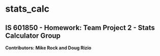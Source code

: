 # stats_calc
## IS 601850 - Homework: Team Project 2 - Stats Calculator Group

**Contributors: Mike Rock and Doug Rizio**